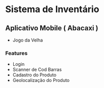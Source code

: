 # Sistema de Inventário

## Aplicativo Mobile ( Abacaxi )
 - Jogo da Velha

### Features

- Login
- Scanner de Cod Barras
- Cadastro do Produto
- Geolocalização do Produto
